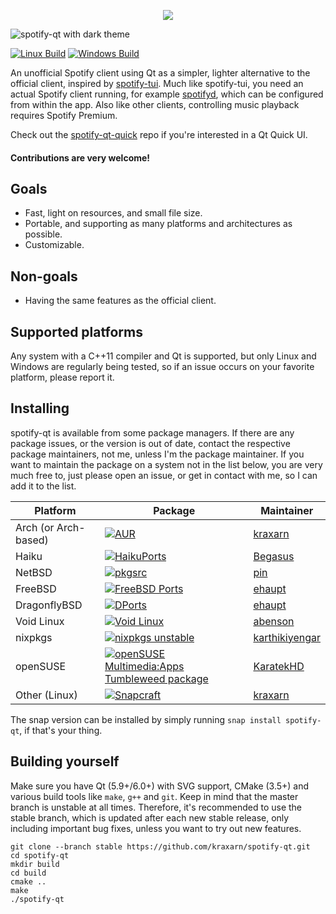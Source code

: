 <p align="center">
    <img src=".github/img/logo.svg"/>
</p>

![spotify-qt with dark theme](.github/img/spotify-qt.png)

[![Linux Build](https://github.com/kraxarn/spotify-qt/actions/workflows/linux.yml/badge.svg)](
https://github.com/kraxarn/spotify-qt/actions/workflows/linux.yml)
[![Windows Build](https://github.com/kraxarn/spotify-qt/actions/workflows/windows.yml/badge.svg)](
https://github.com/kraxarn/spotify-qt/actions/workflows/windows.yml)

An unofficial Spotify client using Qt as a simpler, lighter alternative to the official client,
inspired by [spotify-tui](https://github.com/Rigellute/spotify-tui). Much like spotify-tui, you need
an actual Spotify client running, for example [spotifyd](https://github.com/Spotifyd/spotifyd),
which can be configured from within the app. Also like other clients, controlling music playback
requires Spotify Premium.

Check out the [spotify-qt-quick](https://github.com/kraxarn/spotify-qt-quick) repo if you're
interested in a Qt Quick UI.

#### Contributions are very welcome!

## Goals

* Fast, light on resources, and small file size.
* Portable, and supporting as many platforms and architectures as possible.
* Customizable.

## Non-goals

* Having the same features as the official client.

## Supported platforms

Any system with a C++11 compiler and Qt is supported, but only Linux and Windows are regularly being
tested, so if an issue occurs on your favorite platform, please report it.

## Installing

spotify-qt is available from some package managers. If there are any package issues, or the version
is out of date, contact the respective package maintainers, not me, unless I'm the package
maintainer. If you want to maintain the package on a system not in the list below, you are very much
free to, just please open an issue, or get in contact with me, so I can add it to the list.

| Platform | Package | Maintainer |
| -------- | ------- | ---------- |
| Arch (or Arch-based) | [![AUR](https://repology.org/badge/version-for-repo/aur/spotify-qt.svg?header=AUR)](https://aur.archlinux.org/packages/spotify-qt) | [kraxarn](https://github.com/kraxarn) |
| Haiku | [![HaikuPorts](https://repology.org/badge/version-for-repo/haikuports_master/spotify-qt.svg?header=HaikuPorts)](https://github.com/haikuports/haikuports/tree/master/media-sound/spotify_qt) | [Begasus](https://github.com/Begasus) |
| NetBSD | [![pkgsrc](https://repology.org/badge/version-for-repo/pkgsrc_current/spotify-qt.svg?header=pkgsrc)](https://pkgsrc.se/audio/spotify-qt) | [pin](https://codeberg.org/pin) |
| FreeBSD | [![FreeBSD Ports](https://repology.org/badge/version-for-repo/freebsd/spotify-qt.svg?header=FreeBSD%20Ports)](https://www.freshports.org/audio/spotify-qt) | [ehaupt](https://github.com/ehaupt) |
| DragonflyBSD | [![DPorts](https://repology.org/badge/version-for-repo/dports/spotify-qt.svg?header=DPorts)](https://github.com/DragonFlyBSD/DPorts/blob/master/audio/spotify-qt/Makefile) | [ehaupt](https://github.com/ehaupt) |
| Void Linux | [![Void Linux](https://repology.org/badge/version-for-repo/void_x86_64/spotify-qt.svg?header=Void%20Linux)](https://github.com/void-linux/void-packages/blob/master/srcpkgs/spotify-qt/template) | [abenson](https://github.com/abenson) |
| nixpkgs | [![nixpkgs unstable](https://repology.org/badge/version-for-repo/nix_unstable/spotify-qt.svg?header=nixpkgs%20unstable)](https://github.com/NixOS/nixpkgs/blob/master/pkgs/applications/audio/spotify-qt/default.nix) | [karthikiyengar](https://github.com/karthikiyengar)
| openSUSE | [![openSUSE Multimedia:Apps Tumbleweed package](https://repology.org/badge/version-for-repo/opensuse_multimedia_apps_tumbleweed/spotify-qt.svg?header=openSUSE)](https://software.opensuse.org//download.html?project=multimedia%3Aapps&package=spotify-qt) | [KaratekHD](https://github.com/KaratekHD)
| Other (Linux) | [![Snapcraft](https://snapcraft.io//spotify-qt/badge.svg)](https://snapcraft.io/spotify-qt) | [kraxarn](https://github.com/kraxarn) |

The snap version can be installed by simply running  `snap install spotify-qt`, if that's your
thing.

## Building yourself

Make sure you have Qt (5.9+/6.0+) with SVG support, CMake (3.5+) and various build tools like
`make`, `g++` and `git`. Keep in mind that the master branch is unstable at all times. Therefore,
it's recommended to use the stable branch, which is updated after each new stable release, only
including important bug fixes, unless you want to try out new features.

```
git clone --branch stable https://github.com/kraxarn/spotify-qt.git
cd spotify-qt
mkdir build
cd build
cmake ..
make
./spotify-qt
```

